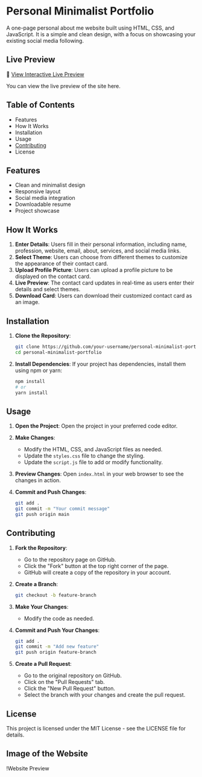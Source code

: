 # Personal Minimalist Portfolio

A one-page personal about me website built using HTML, CSS, and JavaScript. It is a simple and clean design, with a focus on showcasing your existing social media following.

## Live Preview
📱 [View Interactive Live Preview]()


You can view the live preview of the site here.

## Table of Contents

- Features
- How It Works
- Installation
- Usage
- [Contributing](#contributing)
- License

## Features

- Clean and minimalist design
- Responsive layout
- Social media integration
- Downloadable resume
- Project showcase

## How It Works

1. **Enter Details**: Users fill in their personal information, including name, profession, website, email, about, services, and social media links.
2. **Select Theme**: Users can choose from different themes to customize the appearance of their contact card.
3. **Upload Profile Picture**: Users can upload a profile picture to be displayed on the contact card.
4. **Live Preview**: The contact card updates in real-time as users enter their details and select themes.
5. **Download Card**: Users can download their customized contact card as an image.

## Installation

1. **Clone the Repository**:
    ```bash
    git clone https://github.com/your-username/personal-minimalist-portfolio.git
    cd personal-minimalist-portfolio
    ```

2. **Install Dependencies**:
    If your project has dependencies, install them using npm or yarn:
    ```bash
    npm install
    # or
    yarn install
    ```

## Usage

1. **Open the Project**:
    Open the project in your preferred code editor.

2. **Make Changes**:
    - Modify the HTML, CSS, and JavaScript files as needed.
    - Update the `styles.css` file to change the styling.
    - Update the `script.js` file to add or modify functionality.

3. **Preview Changes**:
    Open `index.html` in your web browser to see the changes in action.

4. **Commit and Push Changes**:
    ```bash
    git add .
    git commit -m "Your commit message"
    git push origin main
    ```

## Contributing

1. **Fork the Repository**:
    - Go to the repository page on GitHub.
    - Click the "Fork" button at the top right corner of the page.
    - GitHub will create a copy of the repository in your account.

2. **Create a Branch**:
    ```bash
    git checkout -b feature-branch
    ```

3. **Make Your Changes**:
    - Modify the code as needed.

4. **Commit and Push Your Changes**:
    ```bash
    git add .
    git commit -m "Add new feature"
    git push origin feature-branch
    ```

5. **Create a Pull Request**:
    - Go to the original repository on GitHub.
    - Click on the "Pull Requests" tab.
    - Click the "New Pull Request" button.
    - Select the branch with your changes and create the pull request.

## License

This project is licensed under the MIT License - see the LICENSE file for details.

## Image of the Website

!Website Preview
